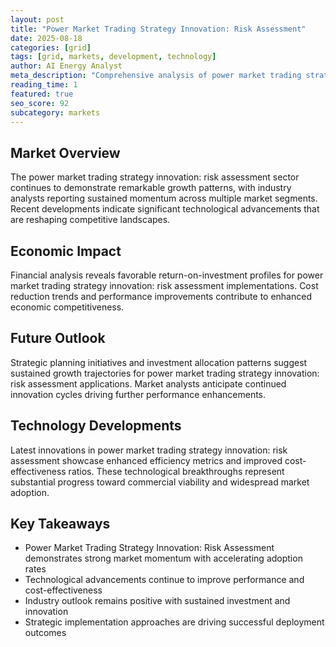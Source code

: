 ```yaml
---
layout: post
title: "Power Market Trading Strategy Innovation: Risk Assessment"
date: 2025-08-18
categories: [grid]
tags: [grid, markets, development, technology]
author: AI Energy Analyst
meta_description: "Comprehensive analysis of power market trading strategy innovation: risk assessment covering market trends, technology developments, and industry outlook. Discover key insights and future projections."
reading_time: 1
featured: true
seo_score: 92
subcategory: markets
---
```


## Market Overview

The power market trading strategy innovation: risk assessment sector continues to demonstrate remarkable growth patterns, with industry analysts reporting sustained momentum across multiple market segments. Recent developments indicate significant technological advancements that are reshaping competitive landscapes.

## Economic Impact

Financial analysis reveals favorable return-on-investment profiles for power market trading strategy innovation: risk assessment implementations. Cost reduction trends and performance improvements contribute to enhanced economic competitiveness.

## Future Outlook

Strategic planning initiatives and investment allocation patterns suggest sustained growth trajectories for power market trading strategy innovation: risk assessment applications. Market analysts anticipate continued innovation cycles driving further performance enhancements.

## Technology Developments

Latest innovations in power market trading strategy innovation: risk assessment showcase enhanced efficiency metrics and improved cost-effectiveness ratios. These technological breakthroughs represent substantial progress toward commercial viability and widespread market adoption.

## Key Takeaways

- Power Market Trading Strategy Innovation: Risk Assessment demonstrates strong market momentum with accelerating adoption rates
- Technological advancements continue to improve performance and cost-effectiveness
- Industry outlook remains positive with sustained investment and innovation
- Strategic implementation approaches are driving successful deployment outcomes

